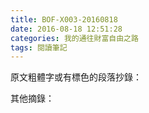 ```yaml
---
title: BOF-X003-20160818
date: 2016-08-18 12:51:28
categories: 我的通往財富自由之路
tags: 閱讀筆記
---
```


原文粗體字或有標色的段落抄錄：

其他摘錄：

